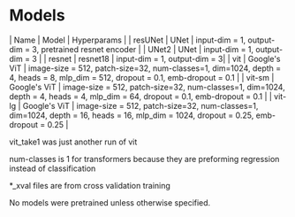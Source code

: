# Models

| Name | Model | Hyperparams |
| resUNet | UNet | input-dim = 1, output-dim = 3, pretrained resnet encoder |
| UNet2 | UNet | input-dim = 1, output-dim = 3 |
| resnet | resnet18 | input-dim = 1, output-dim = 3|
| vit  | Google's ViT | image-size = 512, patch-size=32, num-classes=1, dim=1024, depth = 4, heads = 8, mlp_dim = 512, dropout = 0.1, emb-dropout = 0.1 |
| vit-sm | Google's ViT | image-size = 512, patch-size=32, num-classes=1, dim=1024, depth = 4, heads = 4, mlp_dim = 64, dropout = 0.1, emb-dropout = 0.1 |
| vit-lg | Google's ViT | image-size = 512, patch-size=32, num-classes=1, dim=1024, depth = 16, heads = 16, mlp_dim = 1024, dropout = 0.25, emb-dropout = 0.25 |

vit_take1 was just another run of vit

num-classes is 1 for transformers because they are preforming regression instead of classification

*_xval files are from cross validation training

No models were pretrained unless otherwise specified.
